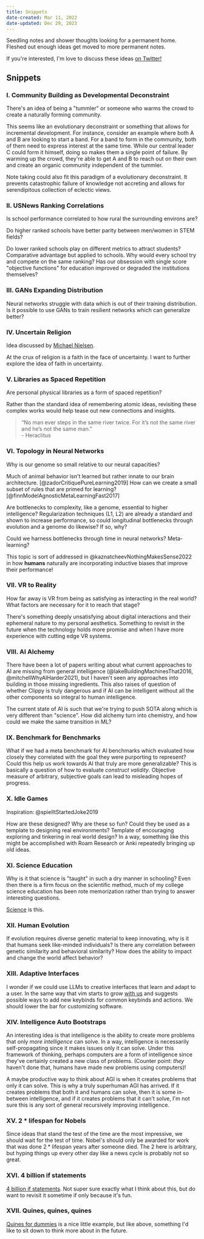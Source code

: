 ```yaml
---
title: Snippets
date-created: Mar 11, 2022
date-updated: Dec 29, 2023
---
```


Seedling notes and shower thoughts looking for a permanent home. Fleshed out enough ideas get moved to more permanent notes.

If you're interested, I'm love to discuss these ideas [on Twitter!](https://twitter.com/_ivyzhang)

## Snippets

### I. Community Building as Developmental Deconstraint

There's an idea of being a "tummler" or someone who warms the crowd to create a naturally forming community.

This seems like an evolutionary deconstraint or something that allows for incremental development. For instance, consider an example where both A and B are looking to start a band. For a band to form in the community, both of them need to express interest at the same time. While our central leader C could form it himself, doing so makes them a single point of failure. By warming up the crowd, they're able to get A and B to reach out on their own and create an organic community independent of the tummler.

Note taking could also fit this paradigm of a evolutionary deconstraint. It prevents catastrophic failure of knowledge not accreting and allows for serendipitous collection of eclectic views.

### II. USNews Ranking Correlations

Is school performance correlated to how rural the surrounding environs are?

Do higher ranked schools have better parity between men/women in STEM fields?

Do lower ranked schools play on different metrics to attract students? Comparative advantage but applied to schools. Why would every school try and compete on the same ranking? Has our obsession with single score "objective functions" for education improved or degraded the institutions themselves?

### III. GANs Expanding Distribution

Neural networks struggle with data which is out of their training distribution. Is it possible to use GANs to train resilient networks which can generalize better?

### IV. Uncertain Religion

Idea discussed by [Michael Nielsen](https://michaelnotebook.com/cosmos/index.html).

At the crux of religion is a faith in the face of uncertainty. I want to further explore the idea of faith in uncertainty.

### V. Libraries as Spaced Repetition

Are personal physical libraries as a form of spaced repetition?

Rather than the standard idea of remembering atomic ideas, revisiting these complex works would help tease out new connections and insights.

> “No man ever steps in the same river twice. For it’s not the same river and he’s not the same man.”  
> \- Heraclitus

### VI. Topology in Neural Networks

Why is our genome so small relative to our neural capacities?

Much of animal behavior isn't learned but rather innate to our brain architecture. [@zadorCritiquePureLearning2019] How can we create a small subset of rules that are primed for learning? [@finnModelAgnosticMetaLearningFast2017]

Are bottlenecks to complexity, like a genome, essential to higher intelligence? Regularization techniques (L1, L2) are already a standard and shown to increase performance, so could longitudinal bottlenecks through evolution and a genome do likewise? If so, why?

Could we harness bottlenecks through time in neural networks? Meta-learning?

This topic is sort of addressed in @kaznatcheevNothingMakesSense2022 in how **humans** naturally are incorporating inductive biases that improve their performance!

### VII. VR to Reality

How far away is VR from being as satisfying as interacting in the real world? What factors are necessary for it to reach that stage?

There's something deeply unsatisfying about digital interactions and their ephemeral nature to my personal aesthetics. Something to revisit in the future when the technology holds more promise and when I have more experience with cutting edge VR systems.

### VIII. AI Alchemy

There have been a lot of papers writing about what current approaches to AI are missing from general intelligence (@lakeBuildingMachinesThat2016, @mitchellWhyAIHarder2021), but I haven't seen any approaches into building in those missing ingredients. This also raises of question of whether Clippy is truly dangerous and if AI can be intelligent without all the other components so integral to human intelligence.

The current state of AI is such that we're trying to push SOTA along which is very different than "science". How did alchemy turn into chemistry, and how could we make the same transition in ML?

### IX. Benchmark for Benchmarks

What if we had a meta benchmark for AI benchmarks which evaluated how closely they correlated with the goal they were purporting to represent? Could this help us work towards AI that truly are more generalizable? This is basically a question of how to evaluate *construct validity*. Objective measure of arbitrary, subjective goals can lead to misleading hopes of progress.

### X. Idle Games

Inspiration: @spielItStartedJoke2019

How are these designed? Why are these so fun? Could they be used as a template to designing real environments? Template of encouraging exploring and tinkering in real world design? In a way, something like this might be accomplished with Roam Research or Anki repeatedly bringing up old ideas.

### XI. Science Education

Why is it that science is "taught" in such a dry manner in schooling? Even then there is a firm focus on the scientific method, much of my college science education has been rote memorization rather than trying to answer interesting questions.

[Science](https://www.propublica.org/article/muscular-dystrophy-patient-olympic-medalist-same-genetic-mutation) is this.

### XII. Human Evolution

If evolution requires diverse genetic material to keep innovating, why is it that humans seek like-minded individuals? Is there any correlation between genetic similarity and behavioral similarity? How does the ability to impact and change the world affect behavior?

### XIII. Adaptive Interfaces

I wonder if we could use LLMs to creative interfaces that learn and adapt to a user. In the same way that vim starts to grow [with us](https://thesephist.com/posts/ivy/) and suggests possible ways to add new keybinds for common keybinds and actions. We should lower the bar for customizing software.

### XIV. Intelligence Auto Bootstraps

An interesting idea is that intelligence is the ability to create more problems that only *more intelligence* can solve. In a way, intelligence is necessarily self-propagating since it makes issues only it can solve. Under this framework of thinking, perhaps computers are a form of intelligence since they've certainly created a new class of problems. (Counter point: *they* haven't done that, humans have made new problems using computers)!

A maybe productive way to think about AGI is when it creates problems that only it can solve. This is why a truly superhuman AGI has arrived. If it creates problems that both it and humans can solve, then it is some in-between intelligence, and if it creates problems that it can't solve, I'm not sure this is any sort of general recursively improving intelligence.

### XV. 2 * lifespan for Nobels

Since ideas that stand the test of the time are the most impressive, we should wait for the test of time. Nobel's should only be awarded for work that was done $2 * \text{lifespan}$ years after someone died. The $2$ here is arbitrary, but hyping things up every other day like a news cycle is probably not so great.

### XVI. 4 billion if statements

[4 billion if statements](https://andreasjhkarlsson.github.io/jekyll/update/2023/12/27/4-billion-if-statements.html). Not super sure exactly what I think about this, but do want to revisit it sometime if only because it's fun.

### XVII. Quines, quines, quines

[Quines for dummies](https://rtpg.co/2023/03/02/quines-for-dummies.html) is a nice little example, but like above, something I'd like to sit down to think more about in the future.